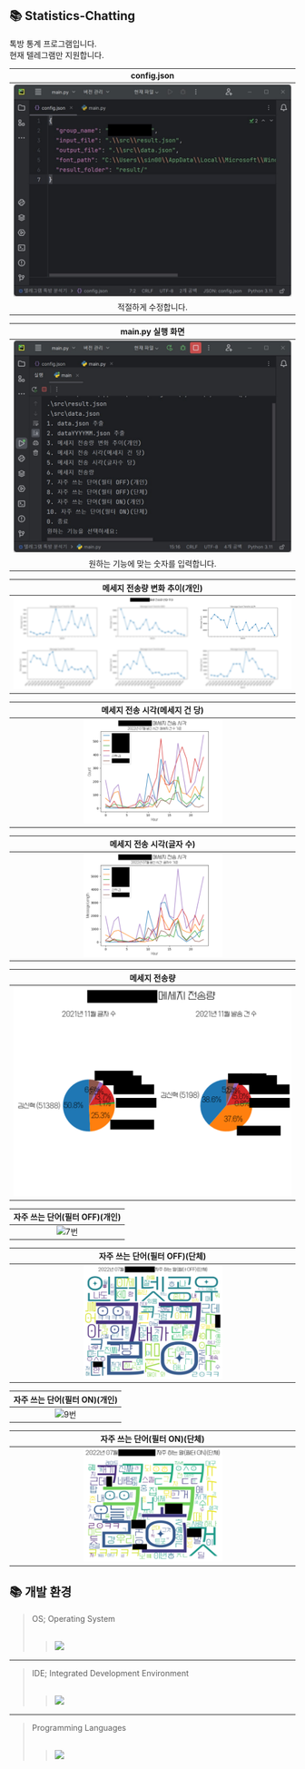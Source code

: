 ## 📚 Statistics-Chatting

톡방 통계 프로그램입니다.  
현재 텔레그램만 지원합니다.


|config.json|
| :--: |
| <img src="./기타/1번.jpg" width="100%" height="" title="" alt="1번"></img> |
|적절하게 수정합니다.|

|main.py 실행 화면|
| :--: |
| <img src="./기타/2번.jpg" width="100%" height="" title="" alt="2번"></img> |
|원하는 기능에 맞는 숫자를 입력합니다.|

|메세지 전송량 변화 추이(개인)|
| :--: |
| <img src="./기타/3번.png" width="100%" height="" title="" alt="3번"></img> |

|메세지 전송 시각(메세지 건 당)|
| :--: |
| <img src="./기타/4번.png" width="50%" height="" title="" alt="4번"></img> |

|메세지 전송 시각(글자 수)|
| :--: |
| <img src="./기타/5번.png" width="50%" height="" title="" alt="5번"></img> |

|메세지 전송량|
| :--: |
| <img src="./기타/6번.png" width="100%" height="" title="" alt="6번"></img> |

|자주 쓰는 단어(필터 OFF)(개인)|
| :--: |
| <img src="./기타/7번.png" width="100%" height="" title="" alt="7번"></img> |

|자주 쓰는 단어(필터 OFF)(단체)|
| :--: |
| <img src="./기타/8번.png" width="50%" height="" title="" alt="8번"></img> |

|자주 쓰는 단어(필터 ON)(개인)|
| :--: |
| <img src="./기타/9번.png" width="100%" height="" title="" alt="9번"></img> |

|자주 쓰는 단어(필터 ON)(단체)|
| :--: |
| <img src="./기타/10번.png" width="50%" height="" title="" alt="10번"></img> |

## 📚 개발 환경

> OS; Operating System  
> <br>
>
> > <img src="https://img.shields.io/badge/Windows-0078D6?style=for-the-badge&logo=Windows&logoColor=white">
---

> IDE; Integrated Development Environment  
> <br>
>
> > <img src="https://img.shields.io/badge/pycharm -000000?style=for-the-badge&logo=pycharm&logoColor=white">

---

> Programming Languages  
> <br>
>
> > <img src="https://img.shields.io/badge/python -3776AB?style=for-the-badge&logo=python&logoColor=white">
